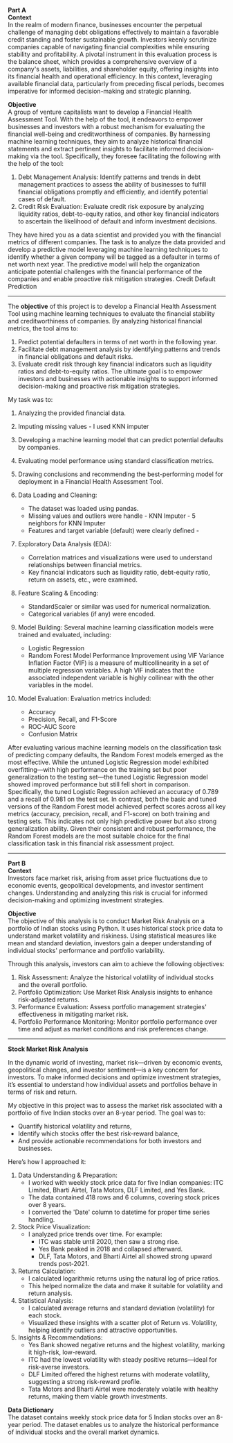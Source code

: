 **Part A** <br>
**Context** <br>
In the realm of modern finance, businesses encounter the perpetual challenge of managing debt obligations effectively to maintain a favorable credit standing and foster sustainable growth. Investors keenly scrutinize companies capable of navigating financial complexities while ensuring stability and profitability. A pivotal instrument in this evaluation process is the balance sheet, which provides a comprehensive overview of a company's assets, liabilities, and shareholder equity, offering insights into its financial health and operational efficiency. In this context, leveraging available financial data, particularly from preceding fiscal periods, becomes imperative for informed decision-making and strategic planning.<br>

**Objective**<br>
A group of venture capitalists want to develop a Financial Health Assessment Tool. With the help of the tool, it endeavors to empower businesses and investors with a robust mechanism for evaluating the financial well-being and creditworthiness of companies. By harnessing machine learning techniques, they aim to analyze historical financial statements and extract pertinent insights to facilitate informed decision-making via the tool. Specifically, they foresee facilitating the following with the help of the tool:

1. Debt Management Analysis: Identify patterns and trends in debt management practices to assess the ability of businesses to fulfill financial obligations promptly and efficiently, and identify potential cases of default.<br>
2. Credit Risk Evaluation: Evaluate credit risk exposure by analyzing liquidity ratios, debt-to-equity ratios, and other key financial indicators to ascertain the likelihood of default and inform investment decisions.<br>

They have hired you as a data scientist and provided you with the financial metrics of different companies. The task is to analyze the data provided and develop a predictive model leveraging machine learning techniques to identify whether a given company will be tagged as a defaulter in terms of net worth next year. The predictive model will help the organization anticipate potential challenges with the financial performance of the companies and enable proactive risk mitigation strategies.
Credit Default Prediction

---

The **objective** of this project is to develop a Financial Health Assessment Tool using machine learning techniques to evaluate the financial stability and creditworthiness of companies. By analyzing historical financial metrics, the tool aims to:
1. Predict potential defaulters in terms of net worth in the following year.
2. Facilitate debt management analysis by identifying patterns and trends in financial obligations and default risks.
3. Evaluate credit risk through key financial indicators such as liquidity ratios and debt-to-equity ratios.
The ultimate goal is to empower investors and businesses with actionable insights to support informed decision-making and proactive risk mitigation strategies.


My task was to:
1. Analyzing the provided financial data.
2. Imputing missing values - I used KNN imputer
3. Developing a machine learning model that can predict potential defaults by companies.
4. Evaluating model performance using standard classification metrics.
5. Drawing conclusions and recommending the best-performing model for deployment in a Financial Health Assessment Tool.

1. Data Loading and Cleaning:
    * The dataset was loaded using pandas.
    * Missing values and outliers were handle - KNN Imputer - 5 neighbors for KNN Imputer
    * Features and target variable (default) were clearly defined - 
2. Exploratory Data Analysis (EDA):
    * Correlation matrices and visualizations were used to understand relationships between financial metrics.
    * Key financial indicators such as liquidity ratio, debt-equity ratio, return on assets, etc., were examined.
3. Feature Scaling & Encoding:
    * StandardScaler or similar was used for numerical normalization.
    * Categorical variables (if any) were encoded.
4. Model Building: Several machine learning classification models were trained and evaluated, including:
    * Logistic Regression
    * Random Forest
Model Performance Improvement using VIF
Variance Inflation Factor (VIF) is a measure of multicollinearity in a set of multiple regression variables. A high VIF indicates that the associated independent variable is highly collinear with the other variables in the model.

1. Model Evaluation: Evaluation metrics included:
    * Accuracy
    * Precision, Recall, and F1-Score
    * ROC-AUC Score
    * Confusion Matrix

After evaluating various machine learning models on the classification task of predicting company defaults, the Random Forest models emerged as the most effective. While the untuned Logistic Regression model exhibited overfitting—with high performance on the training set but poor generalization to the testing set—the tuned Logistic Regression model showed improved performance but still fell short in comparison. Specifically, the tuned Logistic Regression achieved an accuracy of 0.789 and a recall of 0.981 on the test set. In contrast, both the basic and tuned versions of the Random Forest model achieved perfect scores across all key metrics (accuracy, precision, recall, and F1-score) on both training and testing sets. This indicates not only high predictive power but also strong generalization ability. Given their consistent and robust performance, the Random Forest models are the most suitable choice for the final classification task in this financial risk assessment project.

---

**Part B**<br>
**Context**<br>
Investors face market risk, arising from asset price fluctuations due to economic events, geopolitical developments, and investor sentiment changes. Understanding and analyzing this risk is crucial for informed decision-making and optimizing investment strategies.<br>

 

**Objective**<br>
The objective of this analysis is to conduct Market Risk Analysis on a portfolio of Indian stocks using Python. It uses historical stock price data to understand market volatility and riskiness. Using statistical measures like mean and standard deviation, investors gain a deeper understanding of individual stocks' performance and portfolio variability.<br>

Through this analysis, investors can aim to achieve the following objectives:<br>

1. Risk Assessment: Analyze the historical volatility of individual stocks and the overall portfolio.<br>
2. Portfolio Optimization: Use Market Risk Analysis insights to enhance risk-adjusted returns.<br>
3. Performance Evaluation: Assess portfolio management strategies' effectiveness in mitigating market risk.<br>
4. Portfolio Performance Monitoring: Monitor portfolio performance over time and adjust as market conditions and risk preferences change.<br>

---

**Stock Market Risk Analysis**

In the dynamic world of investing, market risk—driven by economic events, geopolitical changes, and investor sentiment—is a key concern for investors. To make informed decisions and optimize investment strategies, it’s essential to understand how individual assets and portfolios behave in terms of risk and return.

My objective in this project was to assess the market risk associated with a portfolio of five Indian stocks over an 8-year period. The goal was to:
* Quantify historical volatility and returns,
* Identify which stocks offer the best risk-reward balance,
* And provide actionable recommendations for both investors and businesses.

Here’s how I approached it:
1. Data Understanding & Preparation:
    * I worked with weekly stock price data for five Indian companies: ITC Limited, Bharti Airtel, Tata Motors, DLF Limited, and Yes Bank.
    * The data contained 418 rows and 6 columns, covering stock prices over 8 years.
    * I converted the 'Date' column to datetime for proper time series handling.
2. Stock Price Visualization:
    * I analyzed price trends over time. For example:
        * ITC was stable until 2020, then saw a strong rise.
        * Yes Bank peaked in 2018 and collapsed afterward.
        * DLF, Tata Motors, and Bharti Airtel all showed strong upward trends post-2021.
3. Returns Calculation:
    * I calculated logarithmic returns using the natural log of price ratios.
    * This helped normalize the data and make it suitable for volatility and return analysis.
4. Statistical Analysis:
    * I calculated average returns and standard deviation (volatility) for each stock.
    * Visualized these insights with a scatter plot of Return vs. Volatility, helping identify outliers and attractive opportunities.
5. Insights & Recommendations:
    * Yes Bank showed negative returns and the highest volatility, marking it high-risk, low-reward.
    * ITC had the lowest volatility with steady positive returns—ideal for risk-averse investors.
    * DLF Limited offered the highest returns with moderate volatility, suggesting a strong risk-reward profile.
    * Tata Motors and Bharti Airtel were moderately volatile with healthy returns, making them viable growth investments.
 

**Data Dictionary**<br>
The dataset contains weekly stock price data for 5 Indian stocks over an 8-year period. The dataset enables us to analyze the historical performance of individual stocks and the overall market dynamics.

